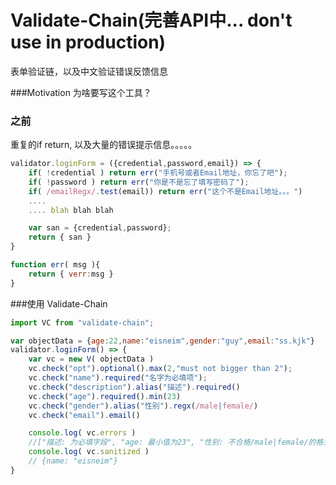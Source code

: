 Validate-Chain(完善API中... don't use in production)
==============
表单验证链，以及中文验证错误反馈信息

###Motivation 为啥要写这个工具？


### 之前
重复的if return, 以及大量的错误提示信息。。。。。
```javascript
validator.loginForm = ({credential,password,email}) => {
	if( !credential ) return err("手机号或者Email地址，你忘了吧");
	if( !password ) return err("你是不是忘了填写密码了");
	if( /emailRegx/.test(email)) return err("这个不是Email地址。。。")
 	....
 	.... blah blah blah

	var san = {credential,password};
	return { san }
}

function err( msg ){
	return { verr:msg }
}
```
###使用 Validate-Chain
```javascript
import VC from "validate-chain";

var objectData = {age:22,name:"eisneim",gender:"guy",email:"ss.kjk"}
validator.loginForm() => {	
	var vc = new V( objectData )
	vc.check("opt").optional().max(2,"must not bigger than 2");
	vc.check("name").required("名字为必填项");
	vc.check("description").alias("描述").required()
	vc.check("age").required().min(23)
	vc.check("gender").alias("性别").regx(/male|female/)
	vc.check("email").email()

	console.log( vc.errors )
	//["描述: 为必填字段", "age: 最小值为23", "性别: 不合格/male|female/的格式", "ss.kjk不是常规的email"]
	console.log( vc.sanitized )
	// {name: "eisneim"}
}
```

